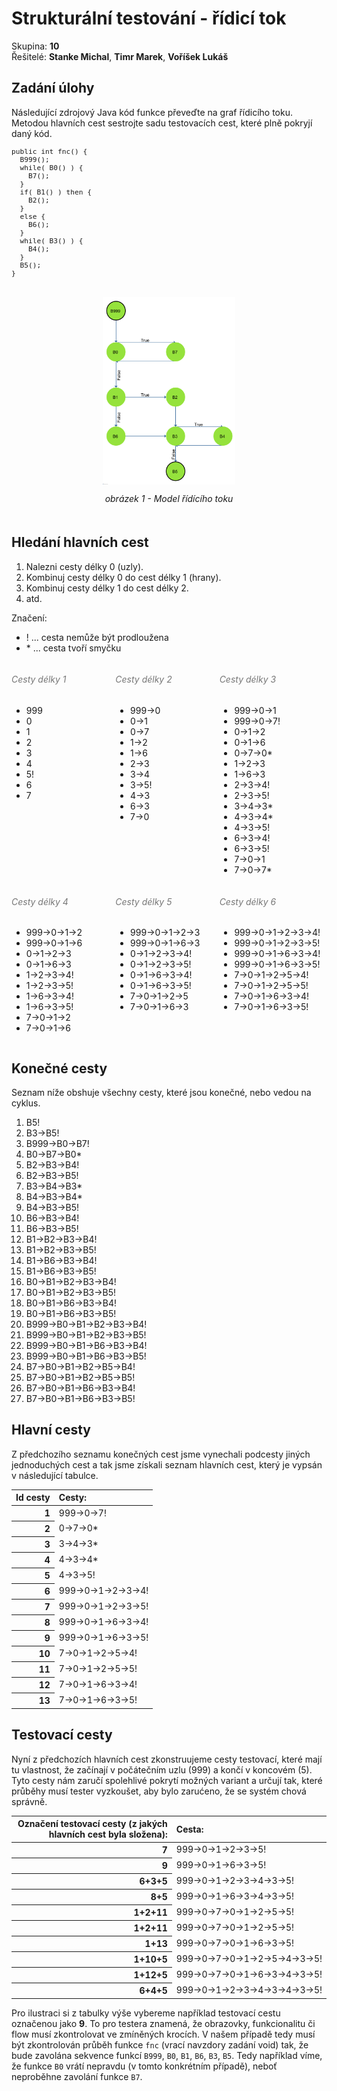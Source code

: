<style>
h6 {
		color: #777777;
}
.labeled-img {
  text-align: center;
  padding: 20px;

}
.labeled-img .label {
  font-size: 100%;
  font-style: italic;
}
.labeled-img img {
  max-width: 50%;
  display: block;
  margin: 0px auto;
  margin-bottom: 1em;
}
.centered-box {
  margin: 0px auto;
}
</style>

<h1>Strukturální testování - řídicí tok</h1>
Skupina: <strong>10</strong><br>
Řešitelé: <strong>Stanke Michal</strong>, <strong>Timr Marek</strong>, <strong>Voříšek Lukáš</strong>

<h2>Zadání úlohy</h2>
<p>Následující zdrojový Java kód funkce převeďte na graf řídicího toku. Metodou
hlavních cest sestrojte sadu testovacích cest, které plně pokryjí daný kód.</p>

<pre style="font-size: .8em">
public int fnc() {
  B999();
  while( B0() ) {
    B7();
  }
  if( B1() ) then {
    B2();
  }
  else {
    B6();
  }
  while( B3() ) {
    B4();
  }
  B5();
}
</pre>

<div class="labeled-img">
  <img src="graph.png" style="max-height: 300px;" />
  <span class="label">obrázek 1 - Model řídícího toku</span>
</div>

<div class="page-break"></div>

<h2>Hledání hlavních cest</h2>
<p>
	<ol>
		<li>Nalezni cesty délky 0 (uzly).</li>
		<li>Kombinuj cesty délky 0 do cest délky 1 (hrany).</li>
		<li>Kombinuj cesty délky 1 do cest délky 2.</li>
		<li>atd.</li>
	</ol>
	Značení:
	<ul>
		<li>! ... cesta nemůže být prodloužena</li>
		<li>* ... cesta tvoří smyčku</li>
	</ul>
</p>


<div style="float: left; width: 33%; vertical-align: top;">
	<h6>Cesty délky 1</h6>
	<ul>  
		<li>999</li>
		<li>0</li>
		<li>1</li>
		<li>2</li>
		<li>3</li>
		<li>4</li>
		<li>5!</li>
		<li>6</li>
		<li>7</li>
	<ul>
</div>

<div style="float: left; width: 33%; vertical-align: top;">
	<h6>Cesty délky 2</h6>
	<ul>
		<li>999&rarr;0</li>
		<li>0&rarr;1</li>
		<li>0&rarr;7</li>
		<li>1&rarr;2</li>
		<li>1&rarr;6</li>
		<li>2&rarr;3</li>
		<li>3&rarr;4</li>
		<li>3&rarr;5!</li>
		<li>4&rarr;3</li>
		<li>6&rarr;3</li>
		<li>7&rarr;0</li>
	</ul>
</div>

<div style="float: left; width: 33%; vertical-align: top;">
	<h6>Cesty délky 3</h6>
	<ul>
		<li>999&rarr;0&rarr;1</li>
		<li>999&rarr;0&rarr;7!</li>
		<li>0&rarr;1&rarr;2</li>
		<li>0&rarr;1&rarr;6</li>
		<li>0&rarr;7&rarr;0*</li>
		<li>1&rarr;2&rarr;3</li>
		<li>1&rarr;6&rarr;3</li>
		<li>2&rarr;3&rarr;4!</li>
		<li>2&rarr;3&rarr;5!</li>
		<li>3&rarr;4&rarr;3*</li>
		<li>4&rarr;3&rarr;4*</li>
		<li>4&rarr;3&rarr;5!</li>
		<li>6&rarr;3&rarr;4!</li>
		<li>6&rarr;3&rarr;5!</li>
		<li>7&rarr;0&rarr;1</li>
		<li>7&rarr;0&rarr;7*</li>
	</ul>
</div>

<div style="float: left; width: 33%; vertical-align: top;">
	<h6>Cesty délky 4</h6>
	<ul>
		<li>999&rarr;0&rarr;1&rarr;2</li>
		<li>999&rarr;0&rarr;1&rarr;6</li>
		<li>0&rarr;1&rarr;2&rarr;3</li>
		<li>0&rarr;1&rarr;6&rarr;3</li>
		<li>1&rarr;2&rarr;3&rarr;4!</li>
		<li>1&rarr;2&rarr;3&rarr;5!</li>
		<li>1&rarr;6&rarr;3&rarr;4!</li>
		<li>1&rarr;6&rarr;3&rarr;5!</li>
		<li>7&rarr;0&rarr;1&rarr;2</li>
		<li>7&rarr;0&rarr;1&rarr;6</li>
	</ul>
</div>

<div style="float: left; width: 33%; vertical-align: top;">
	<h6>Cesty délky 5</h6>
	<ul>
		<li>999&rarr;0&rarr;1&rarr;2&rarr;3</li>
		<li>999&rarr;0&rarr;1&rarr;6&rarr;3</li>
		<li>0&rarr;1&rarr;2&rarr;3&rarr;4!</li>
		<li>0&rarr;1&rarr;2&rarr;3&rarr;5!</li>
		<li>0&rarr;1&rarr;6&rarr;3&rarr;4!</li>
		<li>0&rarr;1&rarr;6&rarr;3&rarr;5!</li>
		<li>7&rarr;0&rarr;1&rarr;2&rarr;5</li>
		<li>7&rarr;0&rarr;1&rarr;6&rarr;3</li>
	</ul>
</div>

<div style="float: left; width: 33%; vertical-align: top;">
	<h6>Cesty délky 6</h6>
	<ul>
		<li>999&rarr;0&rarr;1&rarr;2&rarr;3&rarr;4!</li>
		<li>999&rarr;0&rarr;1&rarr;2&rarr;3&rarr;5!</li>
		<li>999&rarr;0&rarr;1&rarr;6&rarr;3&rarr;4!</li>
		<li>999&rarr;0&rarr;1&rarr;6&rarr;3&rarr;5!</li>
		<li>7&rarr;0&rarr;1&rarr;2&rarr;5&rarr;4!</li>
		<li>7&rarr;0&rarr;1&rarr;2&rarr;5&rarr;5!</li>
		<li>7&rarr;0&rarr;1&rarr;6&rarr;3&rarr;4!</li>
		<li>7&rarr;0&rarr;1&rarr;6&rarr;3&rarr;5!</li>
	</ul>
</div>

<div style="clear: both;"></div>

<div class="page-break"></div>

<h2>Konečné cesty</h2>
Seznam níže obshuje všechny cesty, které jsou konečné, nebo vedou na cyklus.
<ol>
	<li>B5!</li>
	<li>B3&rarr;B5!</li>
	<li>B999&rarr;B0&rarr;B7!</li>
	<li>B0&rarr;B7&rarr;B0*</li>
	<li>B2&rarr;B3&rarr;B4!</li>
	<li>B2&rarr;B3&rarr;B5!</li>
	<li>B3&rarr;B4&rarr;B3*</li>
	<li>B4&rarr;B3&rarr;B4*</li>
	<li>B4&rarr;B3&rarr;B5!</li>
	<li>B6&rarr;B3&rarr;B4!</li>
	<li>B6&rarr;B3&rarr;B5!</li>
	<li>B1&rarr;B2&rarr;B3&rarr;B4!</li>
	<li>B1&rarr;B2&rarr;B3&rarr;B5!</li>
	<li>B1&rarr;B6&rarr;B3&rarr;B4!</li>
	<li>B1&rarr;B6&rarr;B3&rarr;B5!</li>
	<li>B0&rarr;B1&rarr;B2&rarr;B3&rarr;B4!</li>
	<li>B0&rarr;B1&rarr;B2&rarr;B3&rarr;B5!</li>
	<li>B0&rarr;B1&rarr;B6&rarr;B3&rarr;B4!</li>
	<li>B0&rarr;B1&rarr;B6&rarr;B3&rarr;B5!</li>
	<li>B999&rarr;B0&rarr;B1&rarr;B2&rarr;B3&rarr;B4!</li>
	<li>B999&rarr;B0&rarr;B1&rarr;B2&rarr;B3&rarr;B5!</li>
	<li>B999&rarr;B0&rarr;B1&rarr;B6&rarr;B3&rarr;B4!</li>
	<li>B999&rarr;B0&rarr;B1&rarr;B6&rarr;B3&rarr;B5!</li>
	<li>B7&rarr;B0&rarr;B1&rarr;B2&rarr;B5&rarr;B4!</li>
	<li>B7&rarr;B0&rarr;B1&rarr;B2&rarr;B5&rarr;B5!</li>
	<li>B7&rarr;B0&rarr;B1&rarr;B6&rarr;B3&rarr;B4!</li>
	<li>B7&rarr;B0&rarr;B1&rarr;B6&rarr;B3&rarr;B5!</li>
</ol>

<div class="page-break"></div>

<h2>Hlavní cesty</h2>
<p>
	Z předchozího seznamu konečných cest jsme vynechali podcesty jiných
	jednoduchých cest a tak jsme získali seznam hlavních cest, který je
	vypsán v následující tabulce.
</p>
<table style="margin:0px auto">
	<thead style="">
		<th style="text-align: right">Id cesty</th>
		<th style="text-align: left">Cesty:</th>
	</thead>
	<tr style="">
		<th style="text-align: right">1</th>
		<td style="text-align: left;">999&rarr;0&rarr;7!</td>
	</td>
	<tr style="">
		<th style="text-align: right">2</th>
		<td style="text-align: left;">0&rarr;7&rarr;0*</td>
	</td>
	<tr style="">
		<th style="text-align: right">3</th>
		<td style="text-align: left;">3&rarr;4&rarr;3*</td>
	</td>
	<tr style="">
		<th style="text-align: right">4</th>
		<td style="text-align: left;">4&rarr;3&rarr;4*</td>
	</td>
	<tr style="">
		<th style="text-align: right">5</th>
		<td style="text-align: left;">4&rarr;3&rarr;5!</td>
	</td>
	<tr style="">
		<th style="text-align: right">6</th>
		<td style="text-align: left;">999&rarr;0&rarr;1&rarr;2&rarr;3&rarr;4!</td>
	</td>
	<tr style="">
		<th style="text-align: right">7</th>
		<td style="text-align: left;">999&rarr;0&rarr;1&rarr;2&rarr;3&rarr;5!</td>
	</td>
	<tr style="">
		<th style="text-align: right">8</th>
		<td style="text-align: left;">999&rarr;0&rarr;1&rarr;6&rarr;3&rarr;4!</td>
	</td>
	<tr style="">
		<th style="text-align: right">9</th>
		<td style="text-align: left;">999&rarr;0&rarr;1&rarr;6&rarr;3&rarr;5!</td>
	</td>
	<tr style="">
		<th style="text-align: right">10</th>
		<td style="text-align: left;">7&rarr;0&rarr;1&rarr;2&rarr;5&rarr;4!</td>
	</td>
	<tr style="">
		<th style="text-align: right">11</th>
		<td style="text-align: left;">7&rarr;0&rarr;1&rarr;2&rarr;5&rarr;5!</td>
	</td>
	<tr style="">
		<th style="text-align: right">12</th>
		<td style="text-align: left;">7&rarr;0&rarr;1&rarr;6&rarr;3&rarr;4!</td>
	</td>
	<tr style="">
		<th style="text-align: right">13</th>
		<td style="text-align: left;">7&rarr;0&rarr;1&rarr;6&rarr;3&rarr;5!</td>
	</td>
</table>

<div class="page-break"></div>

<h2>Testovací cesty</h2>
<p>
	Nyní z předchozích hlavních cest zkonstruujeme cesty testovací, které mají
	tu vlastnost, že začínají v počátečním uzlu (999) a končí v koncovém (5).
	Tyto cesty nám zaručí spolehlivé pokrytí možných variant a určují tak,
	které průběhy musí tester vyzkoušet, aby bylo zarućeno, že se systém
	chová správně.
</p>
<table style="margin:0px auto">
	<thead style="">
		<th style="text-align: right">Označení testovací cesty (z jakých hlavních cest byla složena):</th>
		<th style="text-align: left">Cesta:</th>
	</thead>
	<tr style="">
		<th style="text-align: right">7</th>
		<td style="text-align: left;">999&rarr;0&rarr;1&rarr;2&rarr;3&rarr;5!</td>
	</td>
	<tr style="">
		<th style="text-align: right">9</th>
		<td style="text-align: left;">999&rarr;0&rarr;1&rarr;6&rarr;3&rarr;5!</td>
	</td>
	<tr style="">
		<th style="text-align: right">6+3+5</th>
		<td style="text-align: left;">999&rarr;0&rarr;1&rarr;2&rarr;3&rarr;4&rarr;3&rarr;5!</td>
	</td>
	<tr style="">
		<th style="text-align: right">8+5</th>
		<td style="text-align: left;">999&rarr;0&rarr;1&rarr;6&rarr;3&rarr;4&rarr;3&rarr;5!</td>
	</td>
	<tr style="">
		<th style="text-align: right">1+2+11</th>
		<td style="text-align: left;">999&rarr;0&rarr;7&rarr;0&rarr;1&rarr;2&rarr;5&rarr;5!</td>
	</td>
  <tr style="">
		<th style="text-align: right">1+2+11</th>
		<td style="text-align: left;">999&rarr;0&rarr;7&rarr;0&rarr;1&rarr;2&rarr;5&rarr;5!</td>
	</td>
	<tr style="">
		<th style="text-align: right">1+13</th>
		<td style="text-align: left;">999&rarr;0&rarr;7&rarr;0&rarr;1&rarr;6&rarr;3&rarr;5!</td>
	</td>
	<tr style="">
		<th style="text-align: right">1+10+5</th>
		<td style="text-align: left;">999&rarr;0&rarr;7&rarr;0&rarr;1&rarr;2&rarr;5&rarr;4&rarr;3&rarr;5!</td>
	</td>
	<tr style="">
		<th style="text-align: right">1+12+5</th>
		<td style="text-align: left;">999&rarr;0&rarr;7&rarr;0&rarr;1&rarr;6&rarr;3&rarr;4&rarr;3&rarr;5!</td>
	</td>
	<tr style="">
		<th style="text-align: right">6+4+5</th>
		<td style="text-align: left;">999&rarr;0&rarr;1&rarr;2&rarr;3&rarr;4&rarr;3&rarr;4&rarr;3&rarr;5!</td>
	</td>
</table>

Pro ilustraci si z tabulky výše vybereme například testovací cestu označenou
jako **9**. To pro testera znamená, že obrazovky, funkcionalitu či flow musí
zkontrolovat ve zmíněných krocích. V našem případě tedy musí být zkontrolován
průběh funkce `fnc` (vrací navzdory zadání void) tak, že bude zavolána sekvence
funkcí `B999`, `B0`, `B1`, `B6`, `B3`, `B5`. Tedy například víme, že funkce `B0`
vrátí nepravdu (v tomto konkrétním případě), neboť neproběhne zavolání funkce
`B7`.
